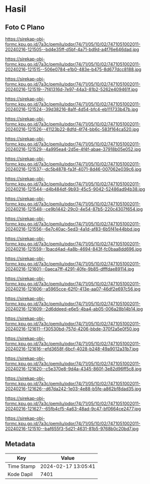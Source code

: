 # Hasil

## Foto C Plano

https://sirekap-obj-formc.kpu.go.id/7a3c/pemilu/pdpr/74/71/05/10/02/7471051002011-20240216-121505--bd4e35ff-d5bf-4a71-bd9d-a4f76e646dad.jpg

https://sirekap-obj-formc.kpu.go.id/7a3c/pemilu/pdpr/74/71/05/10/02/7471051002011-20240216-121515--506e0784-e1b0-483e-b475-8d677dcc8188.jpg

https://sirekap-obj-formc.kpu.go.id/7a3c/pemilu/pdpr/74/71/05/10/02/7471051002011-20240216-121519--7f41316d-7e97-44a3-81b2-5262e409461f.jpg

https://sirekap-obj-formc.kpu.go.id/7a3c/pemilu/pdpr/74/71/05/10/02/7471051002011-20240216-121524--39d38216-8a1f-4d54-bfc4-eb111733b47b.jpg

https://sirekap-obj-formc.kpu.go.id/7a3c/pemilu/pdpr/74/71/05/10/02/7471051002011-20240216-121526--41123b22-8dfd-4f74-bb6c-583f164ca520.jpg

https://sirekap-obj-formc.kpu.go.id/7a3c/pemilu/pdpr/74/71/05/10/02/7471051002011-20240216-121529--4a995ea4-2d5e-4f4f-abae-37918b05e052.jpg

https://sirekap-obj-formc.kpu.go.id/7a3c/pemilu/pdpr/74/71/05/10/02/7471051002011-20240216-121537--dc5b4878-fa3f-4071-8d46-007062e039c6.jpg

https://sirekap-obj-formc.kpu.go.id/7a3c/pemilu/pdpr/74/71/05/10/02/7471051002011-20240216-121544--d4b484df-9b93-45c5-9042-52486ad94b38.jpg

https://sirekap-obj-formc.kpu.go.id/7a3c/pemilu/pdpr/74/71/05/10/02/7471051002011-20240216-121548--ce9b1442-29c0-4e54-87b5-220c4307f654.jpg

https://sirekap-obj-formc.kpu.go.id/7a3c/pemilu/pdpr/74/71/05/10/02/7471051002011-20240216-121556--6e7c40ac-5ed3-4a1d-af83-6b5f41e44bbd.jpg

https://sirekap-obj-formc.kpu.go.id/7a3c/pemilu/pdpr/74/71/05/10/02/7471051002011-20240216-121559--1bacd4ad-4a8b-4694-843f-fc0baa8dd696.jpg

https://sirekap-obj-formc.kpu.go.id/7a3c/pemilu/pdpr/74/71/05/10/02/7471051002011-20240216-121601--0aeca7ff-4291-40fe-9b85-dfffdae89114.jpg

https://sirekap-obj-formc.kpu.go.id/7a3c/pemilu/pdpr/74/71/05/10/02/7471051002011-20240216-121606--a5965cce-62f0-413e-aa07-46df2e697c56.jpg

https://sirekap-obj-formc.kpu.go.id/7a3c/pemilu/pdpr/74/71/05/10/02/7471051002011-20240216-121609--2d6ddeed-e6e5-4ba4-ab05-006a28b14b14.jpg

https://sirekap-obj-formc.kpu.go.id/7a3c/pemilu/pdpr/74/71/05/10/02/7471051002011-20240216-121611--f30530bd-757d-4206-bbde-370f2a5e0f50.jpg

https://sirekap-obj-formc.kpu.go.id/7a3c/pemilu/pdpr/74/71/05/10/02/7471051002011-20240216-121616--efd3658f-6bcf-4028-b248-49a9012a31b7.jpg

https://sirekap-obj-formc.kpu.go.id/7a3c/pemilu/pdpr/74/71/05/10/02/7471051002011-20240216-121620--c5e370e8-9d4a-4345-860f-3e82d96ff5c8.jpg

https://sirekap-obj-formc.kpu.go.id/7a3c/pemilu/pdpr/74/71/05/10/02/7471051002011-20240216-121626--d67da242-1e03-4e88-b5fe-a862bf8dad35.jpg

https://sirekap-obj-formc.kpu.go.id/7a3c/pemilu/pdpr/74/71/05/10/02/7471051002011-20240216-121627--65fb4cf5-4a63-48ad-9c47-bf0664ce2477.jpg

https://sirekap-obj-formc.kpu.go.id/7a3c/pemilu/pdpr/74/71/05/10/02/7471051002011-20240216-121510--baf655f3-5d21-4631-81b5-9768b0c20bd7.jpg


## Metadata

| Key        | Value               |
| ---------- | ------------------- |
| Time Stamp | 2024-02-17 13:05:41 |
| Kode Dapil | 7401                |



